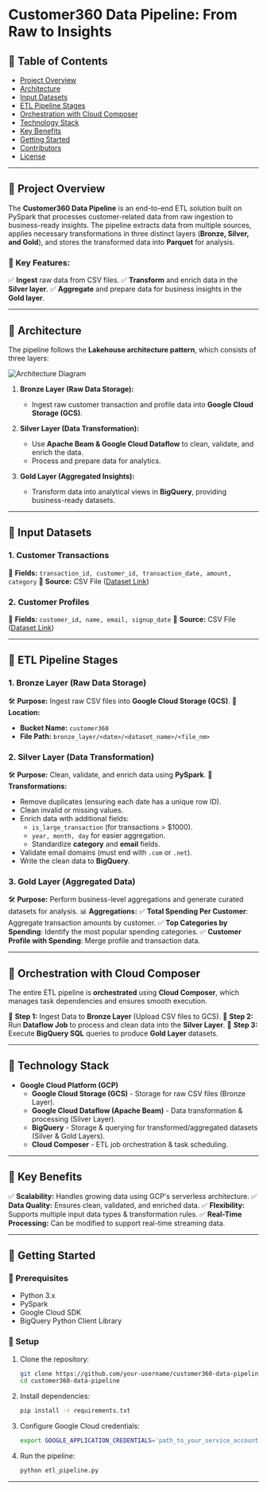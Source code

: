 # Customer360 Data Pipeline: From Raw to Insights

## 📌 Table of Contents
- [Project Overview](#project-overview)
- [Architecture](#architecture)
- [Input Datasets](#input-datasets)
- [ETL Pipeline Stages](#etl-pipeline-stages)
- [Orchestration with Cloud Composer](#orchestration-with-cloud-composer)
- [Technology Stack](#technology-stack)
- [Key Benefits](#key-benefits)
- [Getting Started](#getting-started)
- [Contributors](#contributors)
- [License](#license)

---

## 📌 Project Overview
The **Customer360 Data Pipeline** is an end-to-end ETL solution built on PySpark that processes customer-related data from raw ingestion to business-ready insights. The pipeline extracts data from multiple sources, applies necessary transformations in three distinct layers (**Bronze, Silver, and Gold**), and stores the transformed data into **Parquet** for analysis.

### 🚀 Key Features:
✅ **Ingest** raw data from CSV files.
✅ **Transform** and enrich data in the **Silver layer**.
✅ **Aggregate** and prepare data for business insights in the **Gold layer**.

---

## 📌 Architecture
The pipeline follows the **Lakehouse architecture pattern**, which consists of three layers:

![Architecture Diagram](assets/architecture_diagram.png)

1. **Bronze Layer (Raw Data Storage):**
   - Ingest raw customer transaction and profile data into **Google Cloud Storage (GCS)**.

2. **Silver Layer (Data Transformation):**
   - Use **Apache Beam & Google Cloud Dataflow** to clean, validate, and enrich the data.
   - Process and prepare data for analytics.

3. **Gold Layer (Aggregated Insights):**
   - Transform data into analytical views in **BigQuery**, providing business-ready datasets.

---

## 📌 Input Datasets

### 1. Customer Transactions
📂 **Fields:** `transaction_id, customer_id, transaction_date, amount, category`
📂 **Source:** CSV File ([Dataset Link](https://docs.google.com/spreadsheets/d/1U5esDcKDWzbEothjo9RXPmK5dcaYTgyc6DOPceSjLGk/edit?usp=sharing))

### 2. Customer Profiles
📂 **Fields:** `customer_id, name, email, signup_date`
📂 **Source:** CSV File ([Dataset Link](https://docs.google.com/spreadsheets/d/1Yk8YLIf87tHvKaz5D5O9N6JoUZZPZqM_wnjih_3EP_0/edit?usp=sharing))

---

## 📌 ETL Pipeline Stages

### 1. Bronze Layer (Raw Data Storage)
🛠 **Purpose:** Ingest raw CSV files into **Google Cloud Storage (GCS)**.
📌 **Location:**
   - **Bucket Name:** `customer360`
   - **File Path:** `bronze_layer/<date>/<dataset_name>/<file_nm>`

### 2. Silver Layer (Data Transformation)
🛠 **Purpose:** Clean, validate, and enrich data using **PySpark**.
🚀 **Transformations:**
- Remove duplicates (ensuring each date has a unique row ID).
- Clean invalid or missing values.
- Enrich data with additional fields:
  - `is_large_transaction` (for transactions > $1000).
  - `year, month, day` for easier aggregation.
  - Standardize **category** and **email** fields.
- Validate email domains (must end with `.com` or `.net`).
- Write the clean data to **BigQuery**.

### 3. Gold Layer (Aggregated Data)
🛠 **Purpose:** Perform business-level aggregations and generate curated datasets for analysis.
📊 **Aggregations:**
✅ **Total Spending Per Customer**: Aggregate transaction amounts by customer.
✅ **Top Categories by Spending**: Identify the most popular spending categories.
✅ **Customer Profile with Spending**: Merge profile and transaction data.

---

## 📌 Orchestration with Cloud Composer
The entire ETL pipeline is **orchestrated** using **Cloud Composer**, which manages task dependencies and ensures smooth execution.

🔹 **Step 1:** Ingest Data to **Bronze Layer** (Upload CSV files to GCS).
🔹 **Step 2:** Run **Dataflow Job** to process and clean data into the **Silver Layer**.
🔹 **Step 3:** Execute **BigQuery SQL** queries to produce **Gold Layer** datasets.

---

## 📌 Technology Stack
- **Google Cloud Platform (GCP)**
  - **Google Cloud Storage (GCS)** - Storage for raw CSV files (Bronze Layer).
  - **Google Cloud Dataflow (Apache Beam)** - Data transformation & processing (Silver Layer).
  - **BigQuery** - Storage & querying for transformed/aggregated datasets (Silver & Gold Layers).
  - **Cloud Composer** - ETL job orchestration & task scheduling.

---

## 📌 Key Benefits
✅ **Scalability:** Handles growing data using GCP's serverless architecture.
✅ **Data Quality:** Ensures clean, validated, and enriched data.
✅ **Flexibility:** Supports multiple input data types & transformation rules.
✅ **Real-Time Processing:** Can be modified to support real-time streaming data.

---

## 📌 Getting Started
### 🔧 Prerequisites
- Python 3.x
- PySpark
- Google Cloud SDK
- BigQuery Python Client Library

### 🚀 Setup
1. Clone the repository:
   ```sh
   git clone https://github.com/your-username/customer360-data-pipeline.git
   cd customer360-data-pipeline
   ```
2. Install dependencies:
   ```sh
   pip install -r requirements.txt
   ```
3. Configure Google Cloud credentials:
   ```sh
   export GOOGLE_APPLICATION_CREDENTIALS='path_to_your_service_account.json'
   ```
4. Run the pipeline:
   ```sh
   python etl_pipeline.py
   ```
---
